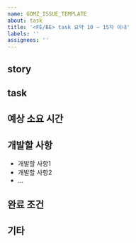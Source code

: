 ```yaml
---
name: GOMZ_ISSUE_TEMPLATE
about: task
title: '<FE/BE> task 요약 10 ~ 15자 이내'
labels: ''
assignees: ''
---
```


## story

## task

## 예상 소요 시간

## 개발할 사항

- 개발할 사항1
- 개발할 사항2
- ...

## 완료 조건

## 기타
